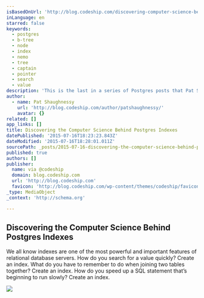 ```yaml
---
isBasedOnUrl: 'http://blog.codeship.com/discovering-computer-science-behind-postgres-indexes/'
inLanguage: en
starred: false
keywords:
  - postgres
  - b-tree
  - node
  - index
  - nemo
  - tree
  - captain
  - pointer
  - search
  - value
description: 'This is the last in a series of Postgres posts that Pat Shaughnessy wrote based on his presentation at the Barcelona Ruby Conference. You can also watch the video recording of the presentation. The series was originally published on his personal blog, and we are republishing it on Codeship with his kind permission.'
author:
  - name: Pat Shaughnessy
    url: 'http://blog.codeship.com/author/patshaughnessy/'
    avatar: {}
related: []
app_links: []
title: Discovering the Computer Science Behind Postgres Indexes
datePublished: '2015-07-16T18:23:23.843Z'
dateModified: '2015-07-16T18:28:01.011Z'
sourcePath: _posts/2015-07-16-discovering-the-computer-science-behind-postgres-indexes-v.md
published: true
authors: []
publisher:
  name: via @codeship
  domain: blog.codeship.com
  url: 'http://blog.codeship.com'
  favicon: 'http://blog.codeship.com/wp-content/themes/codeship/favicon.ico'
_type: MediaObject
_context: 'http://schema.org'

---
```

<article style=""><h1>Discovering the Computer Science Behind Postgres Indexes</h1><p>We all know indexes are one of the most powerful and important features of relational database servers. How do you search for a value quickly? Create an index. What do you have to remember to do when joining two tables together? Create an index. How do you speed up a SQL statement that’s beginning to run slowly? Create an index.</p><img src="http://blog.codeship.com/wp-content/uploads/2015/06/Codeship_Postgres-Indexes.jpg" /></article>